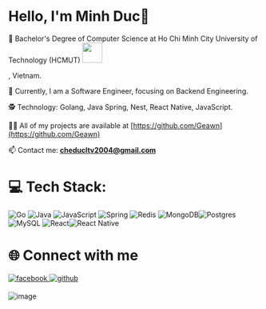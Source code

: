 # **Hello, I'm Minh Duc**🚀 

🔭 Bachelor's Degree of Computer Science at Ho Chi Minh City University of Technology (HCMUT) <img src="https://upload.wikimedia.org/wikipedia/commons/thumb/f/f0/HCMCUT.svg/800px-HCMCUT.svg.png" width="40">

, Vietnam.

🌱 Currently, I am a Software Engineer, focusing on Backend Engineering.

🕵️ Technology: Golang, Java Spring, Nest, React Native, JavaScript.

👨‍💻 All of my projects are available at [https://github.com/Geawn](https://github.com/Geawn)

📫 Contact me: **cheducltv2004@gmail.com**<br>

# 💻 Tech Stack:

![Go](https://img.shields.io/badge/go-%2300ADD8.svg?style=for-the-badge&logo=go&logoColor=white) ![Java](https://img.shields.io/badge/java-%23ED8B00.svg?style=for-the-badge&logo=openjdk&logoColor=white) ![JavaScript](https://img.shields.io/badge/javascript-%23323330.svg?style=for-the-badge&logo=javascript&logoColor=%23F7DF1E) ![Spring](https://img.shields.io/badge/Spring-6DB33F?style=for-the-badge&logo=spring&logoColor=white) ![Redis](https://img.shields.io/badge/redis-%23DD0031.svg?style=for-the-badge&logo=redis&logoColor=white) ![MongoDB](https://img.shields.io/badge/MongoDB-%234ea94b.svg?style=for-the-badge&logo=mongodb&logoColor=white)![Postgres](https://img.shields.io/badge/postgres-%23316192.svg?style=for-the-badge&logo=postgresql&logoColor=white)![MySQL](https://img.shields.io/badge/mysql-%2300000f.svg?style=for-the-badge&logo=mysql&logoColor=white) ![React](https://img.shields.io/badge/react-%2320232a.svg?style=for-the-badge&logo=react&logoColor=%2361DAFB)![React Native](https://img.shields.io/badge/react_native-%2320232a.svg?style=for-the-badge&logo=react&logoColor=%2361DAFB)

# 🌐 Connect with me
<a href="https://www.facebook.com/ch.minhduc/" target="_blank">
<img src=https://img.shields.io/badge/facebook-%232E87FB.svg?&style=for-the-badge&logo=facebook&logoColor=white alt=facebook style="margin-bottom: 5px;" />
</a>
<a href="https://github.com/Geawn" target="_blank">
<img src=https://img.shields.io/badge/github-%2324292e.svg?&style=for-the-badge&logo=github&logoColor=white alt=github style="margin-bottom: 5px;" />
</a>
<!-- <a href="https://linkedin.com/in/" target="_blank"> -->

<!--<img src=https://img.shields.io/badge/linkedin-%231E77B5.svg?&style=for-the-badge&logo=linkedin&logoColor=white alt=linkedin style="margin-bottom: 5px;" />
</a>-->
![image](https://sec.stealthcopter.com/content/images/2021/02/background.gif)

